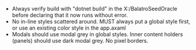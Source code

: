 - Always verify build with "dotnet build" in the X:/BalatroSeedOracle before declaring that it now runs without error.
- No in-line styles scattered around. MUST always put a global style first, or use an existing color style in the app.axaml
- Modals should use modal grey in global styles. Inner content holders (panels) should use dark modal grey. No pixel borders.